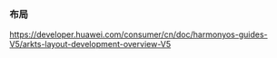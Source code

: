 ### 布局

https://developer.huawei.com/consumer/cn/doc/harmonyos-guides-V5/arkts-layout-development-overview-V5